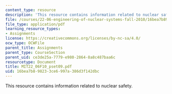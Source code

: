 ```yaml
---
content_type: resource
description: 'This resource contains information related to nuclear safety. '
file: /courses/22-06-engineering-of-nuclear-systems-fall-2010/16bea7b898233ce6997a386d3f142dbc_MIT22_06F10_pset09.pdf
file_type: application/pdf
learning_resource_types:
- Assignments
license: https://creativecommons.org/licenses/by-nc-sa/4.0/
ocw_type: OCWFile
parent_title: Assignments
parent_type: CourseSection
parent_uid: ce3de25a-7779-e980-2864-8a8c487baa6c
resourcetype: Document
title: MIT22_06F10_pset09.pdf
uid: 16bea7b8-9823-3ce6-997a-386d3f142dbc
---
```

This resource contains information related to nuclear safety. 